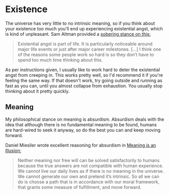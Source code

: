 # Existence

The universe has very little to no intrinsic meaning, so if you think about your existence too much you'll end up experiencing existential angst, which is kind of unpleasant. Sam Altman provided a [sobering stance on this:](https://blog.samaltman.com/the-days-are-long-but-the-decades-are-short)

> Existential angst is part of life.  It is particularly noticeable around major life events or just after major career milestones. [...]  I think one of the reasons some people work so hard is so they don’t have to spend too much time thinking about this.

As per instructions given, I usually like to work hard to deter the existential angst from creeping in. This works pretty well, so I'd recommend it if you're feeling the same way. If that doesn't work, try going outside and running as fast as you can, until you almost collapse from exhaustion. You usually stop thinking about it pretty quickly.

## Meaning

My philosophical stance on meaning is absurdism. Absurdism deals with the idea that although there is no fundamental meaning to be found, humans are hard-wired to seek it anyway, so do the best you can and keep moving forward.

Daniel Miesller wrote excellent reasoning for absurdism in [Meaning is an Illusion:](https://danielmiessler.com/blog/meaning-is-an-illusion/)

> Neither meaning nor free will can be solved satisfactorily to humans because the true answers are not compatible with human experience.
> We cannot live our daily lives as if there is no meaning in the universe. We cannot generate our own and pretend it’s intrinsic. So all we can do is choose a path that is in accordance with our moral framework, that grants some measure of fulfillment, and move forward.
